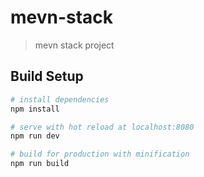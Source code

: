 # mevn-stack

> mevn stack project

## Build Setup

``` bash
# install dependencies
npm install

# serve with hot reload at localhost:8080
npm run dev

# build for production with minification
npm run build
```
